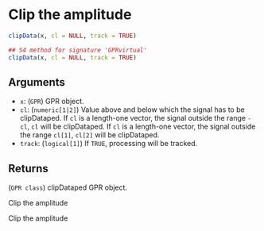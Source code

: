 # Clip the amplitude

```r
clipData(x, cl = NULL, track = TRUE)

## S4 method for signature 'GPRvirtual'
clipData(x, cl = NULL, track = TRUE)
```

## Arguments

- `x`: (`GPR`) GPR object.
- `cl`: (`numeric[1|2]`) Value above and below which the signal has to be clipDataped. If `cl` is a length-one vector, the signal outside the range `-cl`, `cl` will be clipDataped. If `cl` is a length-one vector, the signal outside the range `cl[1]`, `cl[2]` will be clipDataped.
- `track`: (`logical[1]`) If `TRUE`, processing will be tracked.

## Returns

(`GPR class`) clipDataped GPR object.

Clip the amplitude

Clip the amplitude